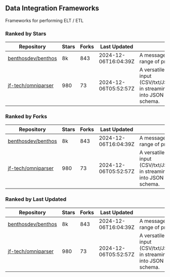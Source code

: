 ## Data Integration Frameworks

Frameworks for performing ELT / ETL

### Ranked by Stars

| Repository | Stars | Forks | Last Updated | Description | 
|------------|-------|-------|--------------|-------------|
| [benthosdev/benthos](https://github.com/benthosdev/benthos) | 8k | 843 | 2024-12-06T16:04:39Z |  A message streaming bridge between a range of protocols. |
| [jf-tech/omniparser](https://github.com/jf-tech/omniparser) | 980 | 73 | 2024-12-06T05:52:57Z |  A versatile ETL library that parses text input (CSV/txt/JSON/XML/EDI/X12/EDIFACT/etc) in streaming fashion and transforms data into JSON output using data-driven schema. |

### Ranked by Forks

| Repository | Stars | Forks | Last Updated | Description | 
|------------|-------|-------|--------------|-------------|
| [benthosdev/benthos](https://github.com/benthosdev/benthos) | 8k | 843 | 2024-12-06T16:04:39Z |  A message streaming bridge between a range of protocols. |
| [jf-tech/omniparser](https://github.com/jf-tech/omniparser) | 980 | 73 | 2024-12-06T05:52:57Z |  A versatile ETL library that parses text input (CSV/txt/JSON/XML/EDI/X12/EDIFACT/etc) in streaming fashion and transforms data into JSON output using data-driven schema. |

### Ranked by Last Updated

| Repository | Stars | Forks | Last Updated | Description | 
|------------|-------|-------|--------------|-------------|
| [benthosdev/benthos](https://github.com/benthosdev/benthos) | 8k | 843 | 2024-12-06T16:04:39Z |  A message streaming bridge between a range of protocols. |
| [jf-tech/omniparser](https://github.com/jf-tech/omniparser) | 980 | 73 | 2024-12-06T05:52:57Z |  A versatile ETL library that parses text input (CSV/txt/JSON/XML/EDI/X12/EDIFACT/etc) in streaming fashion and transforms data into JSON output using data-driven schema. |

